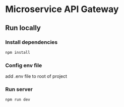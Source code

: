 # Microservice API Gateway

## Run locally

### Install dependencies

```cmd
npm install
```

### Config env file

add .env file to root of project

### Run server

```cmd
npm run dev
```